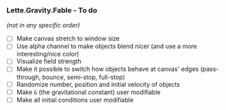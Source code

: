 ### Lette.Gravity.Fable - To do

_(not in any specific order)_

- [ ] Make canvas stretch to window size
- [ ] Use alpha channel to make objects blend nicer (and use a more interesting/nice color)
- [ ] Visualize field strength
- [ ] Make it possible to switch how objects behave at canvas' edges (pass-through, bounce, semi-stop, full-stop)
- [ ] Randomize number, position and initial velocity of objects
- [ ] Make `G` (the gravitational constant) user modifiable
- [ ] Make all initial conditions user modifiable
